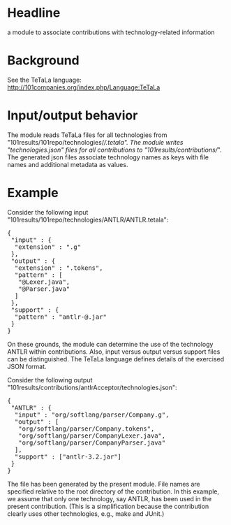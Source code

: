 # Headline

a module to associate contributions with technology-related information

# Background

See the TeTaLa language: http://101companies.org/index.php/Language:TeTaLa

# Input/output behavior

The module reads TeTaLa files for all technologies from
"101results/101repo/technologies/*/.tetala". The module writes
"technologies.json" files for all contributions to
"101results/contributions/*". The generated json files associate
technology names as keys with file names and additional metadata as
values.

# Example

Consider the following input "101results/101repo/technologies/ANTLR/ANTLR.tetala":

<pre>
{
 "input" : {
  "extension" : ".g"
 },
 "output" : {
  "extension" : ".tokens",
  "pattern" : [
   "@Lexer.java",
   "@Parser.java"
  ]
 },
 "support" : {
  "pattern" : "antlr-@.jar"
 }
}
</pre>

On these grounds, the module can determine the use of the technology
ANTLR within contributions. Also, input versus output versus support
files can be distinguished. The TeTaLa language defines details of the
exercised JSON format.

Consider the following output "101results/contributions/antlrAcceptor/technologies.json":

<pre>
{
 "ANTLR" : {
  "input" : "org/softlang/parser/Company.g",
  "output" : [
   "org/softlang/parser/Company.tokens",
   "org/softlang/parser/CompanyLexer.java",
   "org/softlang/parser/CompanyParser.java"
  ],
  "support" : ["antlr-3.2.jar"]
 }
}
</pre>

The file has been generated by the present module. File names are
specified relative to the root directory of the contribution. In this
example, we assume that only one technology, say ANTLR, has been used
in the present contribution. (This is a simplification because the
contribution clearly uses other technologies, e.g., make and JUnit.)

